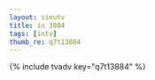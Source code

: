 ```yaml
--- 
layout: sieutv
title: in 3884
tags: [intv]
thumb_re: q7t13884
---
```

{% include tvadv key="q7t13884" %} 
